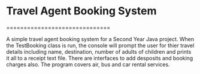 # Travel Agent Booking System
==============================

A simple travel agent booking system for a Second Year Java project. 
When the TestBooking class is run, the console will prompt the user for thier 
travel details including name, destination, number of adults of children 
and prints it all to a receipt text file. There are interfaces to add desposits
and booking charges also. The program covers air, bus and car rental services.
